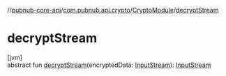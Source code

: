 //[pubnub-core-api](../../../index.md)/[com.pubnub.api.crypto](../index.md)/[CryptoModule](index.md)/[decryptStream](decrypt-stream.md)

# decryptStream

[jvm]\
abstract fun [decryptStream](decrypt-stream.md)(encryptedData: [InputStream](https://docs.oracle.com/javase/8/docs/api/java/io/InputStream.html)): [InputStream](https://docs.oracle.com/javase/8/docs/api/java/io/InputStream.html)

